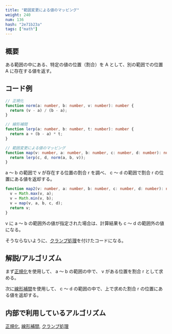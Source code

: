 ```yaml
---
title: "範囲変更による値のマッピング"
weight: 240
num: 136
hash: "2e71b23a"
tags: ["math"]
---
```


## 概要

ある範囲の中にある、特定の値の位置（割合）を A として、別の範囲での位置 A に存在する値を返す。

## コード例

```typescript
// 正規化
function norm(a: number, b: number, v: number): number {
  return (v - a) / (b - a);
}

// 線形補間
function lerp(a: number, b: number, t: number): number {
  return a + (b - a) * t;
}

// 範囲変更による値のマッピング
function map(v: number, a: number, b: number, c: number, d: number): number {
  return lerp(c, d, norm(a, b, v));
}
```

a ～ b の範囲で v が存在する位置の割合 r を調べ、 c ～ d の範囲で割合 r の位置にある値を返却する。

```typescript
function map2(v: number, a: number, b: number, c: number, d: number): number {
  v = Math.max(v, a);
  v = Math.min(v, b);
  v = map(v, a, b, c, d);
  return v;
}
```

v に a ～ b の範囲外の値が指定された場合は、計算結果も c ～ d の範囲外の値になる。

そうならないように、[クランプ処理](/a14aaf54)を付けたコードになる。

## 解説/アルゴリズム

まず[正規化](/2c7dcb93)を使用して、 a ～ b の範囲の中で、 v がある位置を割合 r として求める。

次に[線形補間](/9f9e772b)を使用して、 c ～ d の範囲の中で、上で求めた割合 r の位置にある値を返却する。

## 内部で利用しているアルゴリズム

[正規化](/2c7dcb93), [線形補間](/9f9e772b), [クランプ処理](/a14aaf54)
